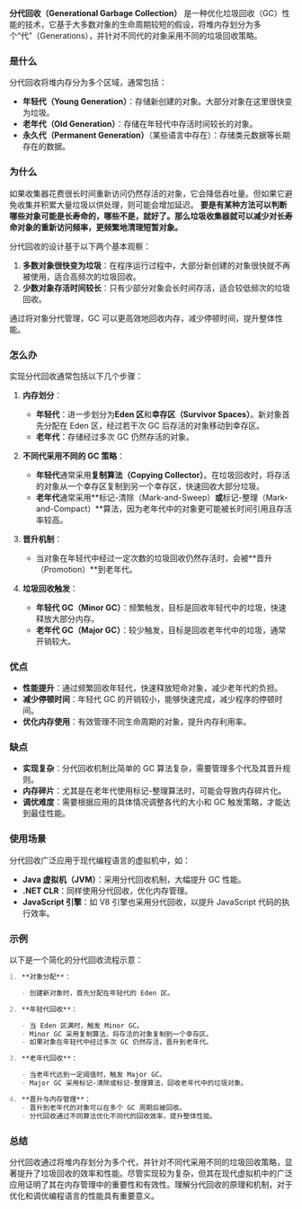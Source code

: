 **分代回收（Generational Garbage Collection）** 是一种优化垃圾回收（GC）性能的技术，它基于大多数对象的生命周期较短的假设，将堆内存划分为多个“代”（Generations），并针对不同代的对象采用不同的垃圾回收策略。

### **是什么**

分代回收将堆内存分为多个区域，通常包括：

- **年轻代（Young Generation）**：存储新创建的对象。大部分对象在这里很快变为垃圾。
- **老年代（Old Generation）**：存储在年轻代中存活时间较长的对象。
- **永久代（Permanent Generation）**（某些语言中存在）：存储类元数据等长期存在的数据。

### **为什么**

如果收集器花费很长时间重新访问仍然存活的对象，它会降低吞吐量。但如果它避免收集并积累大量垃圾以供处理，则可能会增加延迟。
**要是有某种方法可以判断哪些对象可能是长寿命的，哪些不是，就好了。那么垃圾收集器就可以减少对长寿命对象的重新访问频率，更频繁地清理短暂对象。**

分代回收的设计基于以下两个基本观察：

1. **多数对象很快变为垃圾**：在程序运行过程中，大部分新创建的对象很快就不再被使用，适合高频次的垃圾回收。
2. **少数对象存活时间较长**：只有少部分对象会长时间存活，适合较低频次的垃圾回收。

通过将对象分代管理，GC 可以更高效地回收内存，减少停顿时间，提升整体性能。

### **怎么办**

实现分代回收通常包括以下几个步骤：

1. **内存划分**：

   - **年轻代**：进一步划分为**Eden 区**和**幸存区（Survivor Spaces）**。新对象首先分配在 Eden 区，经过若干次 GC 后存活的对象移动到幸存区。
   - **老年代**：存储经过多次 GC 仍然存活的对象。

2. **不同代采用不同的 GC 策略**：

   - **年轻代**通常采用**复制算法（Copying Collector）**。在垃圾回收时，将存活的对象从一个幸存区复制到另一个幸存区，快速回收大部分垃圾。
   - **老年代**通常采用**标记-清除（Mark-and-Sweep）**或**标记-整理（Mark-and-Compact）**算法，因为老年代中的对象更可能被长时间引用且存活率较高。

3. **晋升机制**：

   - 当对象在年轻代中经过一定次数的垃圾回收仍然存活时，会被**晋升（Promotion）**到老年代。

4. **垃圾回收触发**：
   - **年轻代 GC（Minor GC）**：频繁触发，目标是回收年轻代中的垃圾，快速释放大部分内存。
   - **老年代 GC（Major GC）**：较少触发，目标是回收老年代中的垃圾，通常开销较大。

### **优点**

- **性能提升**：通过频繁回收年轻代，快速释放短命对象，减少老年代的负担。
- **减少停顿时间**：年轻代 GC 的开销较小，能够快速完成，减少程序的停顿时间。
- **优化内存使用**：有效管理不同生命周期的对象，提升内存利用率。

### **缺点**

- **实现复杂**：分代回收机制比简单的 GC 算法复杂，需要管理多个代及其晋升规则。
- **内存碎片**：尤其是在老年代使用标记-整理算法时，可能会导致内存碎片化。
- **调优难度**：需要根据应用的具体情况调整各代的大小和 GC 触发策略，才能达到最佳性能。

### **使用场景**

分代回收广泛应用于现代编程语言的虚拟机中，如：

- **Java 虚拟机（JVM）**：采用分代回收机制，大幅提升 GC 性能。
- **.NET CLR**：同样使用分代回收，优化内存管理。
- **JavaScript 引擎**：如 V8 引擎也采用分代回收，以提升 JavaScript 代码的执行效率。

### **示例**

以下是一个简化的分代回收流程示意：

```markdown
1. **对象分配**：

   - 创建新对象时，首先分配在年轻代的 Eden 区。

2. **年轻代回收**：

   - 当 Eden 区满时，触发 Minor GC。
   - Minor GC 采用复制算法，将存活的对象复制到一个幸存区。
   - 如果对象在年轻代中经过多次 GC 仍然存活，晋升到老年代。

3. **老年代回收**：

   - 当老年代达到一定阈值时，触发 Major GC。
   - Major GC 采用标记-清除或标记-整理算法，回收老年代中的垃圾对象。

4. **晋升与内存管理**：
   - 晋升到老年代的对象可以在多个 GC 周期后被回收。
   - 分代回收通过不同算法优化不同代的回收效率，提升整体性能。
```

### **总结**

分代回收通过将堆内存划分为多个代，并针对不同代采用不同的垃圾回收策略，显著提升了垃圾回收的效率和性能。尽管实现较为复杂，但其在现代虚拟机中的广泛应用证明了其在内存管理中的重要性和有效性。理解分代回收的原理和机制，对于优化和调优编程语言的性能具有重要意义。
